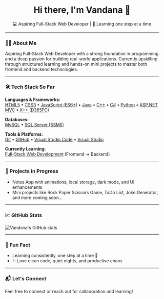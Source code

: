 <h1 align="center">Hi there, I'm Vandana 👋</h1>
<p align="center">💻 Aspiring Full-Stack Web Developer | 🌱 Learning one step at a time</p>

---

### 👩‍💻 About Me
Aspiring Full-Stack Web Developer with a strong foundation in programming and a deep passion for building real-world applications. Currently upskilling through structured learning and hands-on mini projects to master both frontend and backend technologies.

---

### 🛠️ Tech Stack So Far

**Languages & Frameworks:**  
[HTML5](https://developer.mozilla.org/en-US/docs/Web/HTML) • [CSS3](https://developer.mozilla.org/en-US/docs/Web/CSS) • [JavaScript (ES6+)](https://developer.mozilla.org/en-US/docs/Web/JavaScript) • [Java](https://www.oracle.com/java/) • [C++](https://isocpp.org/) • [C#](https://learn.microsoft.com/en-us/dotnet/csharp/) • [Python](https://www.python.org/) • [ASP.NET MVC](https://learn.microsoft.com/en-us/aspnet/mvc/overview/getting-started/introduction/getting-started) • [X++ (D365FO)](https://learn.microsoft.com/en-us/dynamics365/fin-ops-core/dev-itpro/dev-ref/xpp-language-reference)

**Databases:**  
[MySQL](https://www.mysql.com/) • [SQL Server (SSMS)](https://learn.microsoft.com/en-us/sql/ssms/sql-server-management-studio-ssms)

**Tools & Platforms:**  
[Git](https://git-scm.com/) • [GitHub](https://github.com/) • [Visual Studio Code](https://code.visualstudio.com/) • [Visual Studio](https://visualstudio.microsoft.com/)

**Currently Learning:**  
[Full-Stack Web Development](https://roadmap.sh/full-stack) (Frontend → Backend)

---

### 🚧 Projects in Progress
- Notes App with animations, local storage, dark mode, and UI enhancements  
- Mini projects like Rock Paper Scissors Game, ToDo List, Joke Generator, and more coming soon...

---

### 📈 GitHub Stats
![Vandana's GitHub stats](https://github-readme-stats.vercel.app/api?username=Vandana-Ss&show_icons=true&theme=tokyonight)

---

### 🌱 Fun Fact
- Learning consistently, one step at a time 🌟  
- ✨ Love clean code, quiet nights, and productive chaos

---

### 📬 Let's Connect
Feel free to connect or reach out for collaboration and learning!
